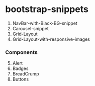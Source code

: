# bootstrap-snippets

1) NavBar-with-Black-BG-snippet
2) Carousel-snippet
3) Grid-Layout
4) Grid-Layout-with-responsive-images

### Components

5) Alert
6) Badges
7) BreadCrump
8) Buttons
